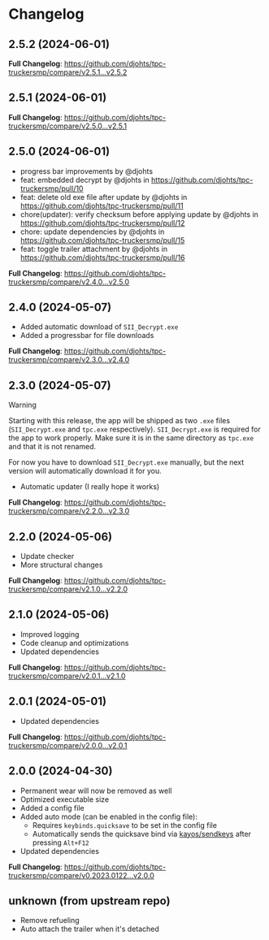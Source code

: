 # Changelog

## 2.5.2 (2024-06-01)

**Full Changelog**: https://github.com/djohts/tpc-truckersmp/compare/v2.5.1...v2.5.2

## 2.5.1 (2024-06-01)

**Full Changelog**: https://github.com/djohts/tpc-truckersmp/compare/v2.5.0...v2.5.1

## 2.5.0 (2024-06-01)

- progress bar improvements by @djohts
- feat: embedded decrypt by @djohts in https://github.com/djohts/tpc-truckersmp/pull/10
- feat: delete old exe file after update by @djohts in https://github.com/djohts/tpc-truckersmp/pull/11
- chore(updater): verify checksum before applying update by @djohts in https://github.com/djohts/tpc-truckersmp/pull/12
- chore: update dependencies by @djohts in https://github.com/djohts/tpc-truckersmp/pull/15
- feat: toggle trailer attachment by @djohts in https://github.com/djohts/tpc-truckersmp/pull/16

**Full Changelog**: https://github.com/djohts/tpc-truckersmp/compare/v2.4.0...v2.5.0

## 2.4.0 (2024-05-07)

- Added automatic download of `SII_Decrypt.exe`
- Added a progressbar for file downloads

**Full Changelog**: https://github.com/djohts/tpc-truckersmp/compare/v2.3.0...v2.4.0

## 2.3.0 (2024-05-07)

> [!WARNING]
> Starting with this release, the app will be shipped as two `.exe` files (`SII_Decrypt.exe` and `tpc.exe` respectively).
> `SII_Decrypt.exe` is required for the app to work properly. Make sure it is in the same directory as `tpc.exe` and that it is not renamed.
>
> For now you have to download `SII_Decrypt.exe` manually, but the next version will automatically download it for you.

- Automatic updater (I really hope it works)

**Full Changelog**: https://github.com/djohts/tpc-truckersmp/compare/v2.2.0...v2.3.0

## 2.2.0 (2024-05-06)

- Update checker
- More structural changes

**Full Changelog**: https://github.com/djohts/tpc-truckersmp/compare/v2.1.0...v2.2.0

## 2.1.0 (2024-05-06)

- Improved logging
- Code cleanup and optimizations
- Updated dependencies

**Full Changelog**: https://github.com/djohts/tpc-truckersmp/compare/v2.0.1...v2.1.0

## 2.0.1 (2024-05-01)

- Updated dependencies

**Full Changelog**: https://github.com/djohts/tpc-truckersmp/compare/v2.0.0...v2.0.1

## 2.0.0 (2024-04-30)

- Permanent wear will now be removed as well
- Optimized executable size
- Added a config file
- Added auto mode (can be enabled in the config file):
  - Requires `keybinds.quicksave` to be set in the config file
  - Automatically sends the quicksave bind via [kayos/sendkeys](https://git.tcp.direct/kayos/sendkeys) after pressing `Alt+F12`
- Updated dependencies

**Full Changelog**: https://github.com/djohts/tpc-truckersmp/compare/v0.2023.0122...v2.0.0

## unknown (from upstream repo)

- Remove refueling
- Auto attach the trailer when it's detached
